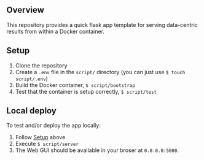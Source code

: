 ## Overview
This repository provides a quick flask app template for serving data-centric results from within a Docker container.

## Setup
1. Clone the repository
2. Create a `.env` file in the `script/` directory (you can just use `$ touch script/.env`)
3. Build the Docker container, `$ script/bootstrap`
4. Test that the container is setup correctly, `$ script/test`

## Local deploy
To test and/or deploy the app locally:
1. Follow [Setup](#setup) above
2. Execute `$ script/server`
3. The Web GUI should be available in your broser at `0.0.0.0:5000`.
